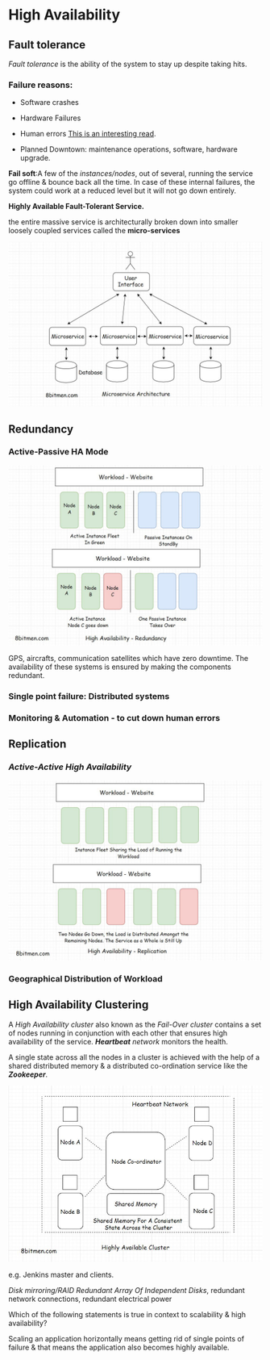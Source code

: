 # High Availability

## Fault tolerance

*Fault tolerance* is the ability of the system to stay up despite taking hits.

### Failure reasons:

- Software crashes

- Hardware Failures

- Human errors [This is an interesting read](https://thenextweb.com/google/2017/08/28/google-japan-internet-blackout/).

- Planned Downtown: maintenance operations, software, hardware upgrade.

**Fail soft**:A few of the *instances/nodes*, out of several, running the service go offline & bounce back all the time. In case of these internal failures, the system could work at a reduced level but it will not go down entirely.

**Highly Available Fault-Tolerant Service.**

the entire massive service is architecturally broken down into smaller loosely coupled services called the **micro-services**

![micro-service-scale.jpeg](micro-service-scale.jpeg)

## Redundancy

### Active-Passive HA Mode

![high-availability.jpeg](high-availability.jpeg)

GPS, aircrafts, communication satellites which have zero downtime. The availability of these systems is ensured by making the components redundant.

### Single point failure: Distributed systems

### Monitoring & Automation - to cut down human errors

## Replication

### ***Active-Active High Availability***

![HA-replication.jpeg](HA-replication.jpeg)

### Geographical Distribution of Workload

## High Availability Clustering

A *High Availability cluster* also known as the *Fail-Over cluster* contains a set of nodes running in conjunction with each other that ensures high availability of the service. ***Heartbeat** network* monitors the health.

A single state across all the nodes in a cluster is achieved with the help of a shared distributed memory & a distributed co-ordination service like the ***Zookeeper***.

![HA-cluster.jpeg](HA-cluster.jpeg)

e.g. Jenkins master and clients.

*Disk mirroring/RAID Redundant Array Of Independent Disks*, redundant network connections, redundant electrical power

Which of the following statements is true in context to scalability & high availability?

Scaling an application horizontally means getting rid of single points of failure & that means the application also becomes highly available.

